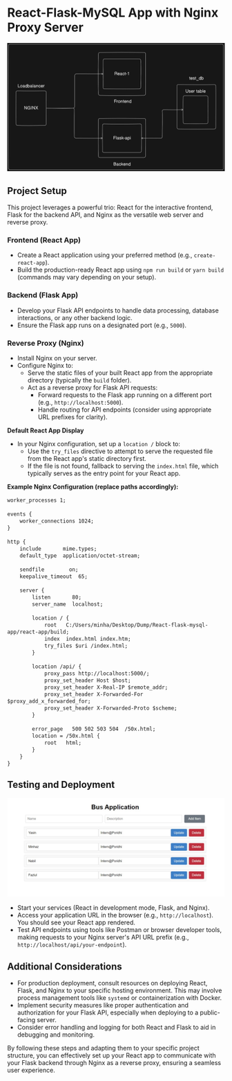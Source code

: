 
# React-Flask-MySQL App with Nginx Proxy Server

![alt text](<./readme-images/image1.jpg>)

## Project Setup

This project leverages a powerful trio: React for the interactive frontend, Flask for the backend API, and Nginx as the versatile web server and reverse proxy.

### Frontend (React App)

* Create a React application using your preferred method (e.g., `create-react-app`).
* Build the production-ready React app using `npm run build` or `yarn build` (commands may vary depending on your setup).

### Backend (Flask App)

* Develop your Flask API endpoints to handle data processing, database interactions, or any other backend logic.
* Ensure the Flask app runs on a designated port (e.g., `5000`).

### Reverse Proxy (Nginx)

* Install Nginx on your server.
* Configure Nginx to:
    - Serve the static files of your built React app from the appropriate directory (typically the `build` folder).
    - Act as a reverse proxy for Flask API requests:
        - Forward requests to the Flask app running on a different port (e.g., `http://localhost:5000`).
        - Handle routing for API endpoints (consider using appropriate URL prefixes for clarity).

**Default React App Display**

* In your Nginx configuration, set up a `location /` block to:
    - Use the `try_files` directive to attempt to serve the requested file from the React app's static directory first.
    - If the file is not found, fallback to serving the `index.html` file, which typically serves as the entry point for your React app.

**Example Nginx Configuration (replace paths accordingly):**

```nginx
worker_processes 1;

events {
    worker_connections 1024;
}

http {
    include       mime.types;
    default_type  application/octet-stream;

    sendfile        on;
    keepalive_timeout  65;

    server {    
        listen       80;
        server_name  localhost;

        location / {
            root   C:/Users/minha/Desktop/Dump/React-flask-mysql-app/react-app/build;
            index  index.html index.htm;
            try_files $uri /index.html;
        }

        location /api/ {
            proxy_pass http://localhost:5000/;
            proxy_set_header Host $host;
            proxy_set_header X-Real-IP $remote_addr;
            proxy_set_header X-Forwarded-For $proxy_add_x_forwarded_for;
            proxy_set_header X-Forwarded-Proto $scheme;
        }

        error_page   500 502 503 504  /50x.html;
        location = /50x.html {
            root   html;
        }
    }
}
```

## Testing and Deployment

![alt text](<./readme-images/image2.jpg>)

* Start your services (React in development mode, Flask, and Nginx).
* Access your application URL in the browser (e.g., `http://localhost`). You should see your React app rendered.
* Test API endpoints using tools like Postman or browser developer tools, making requests to your Nginx server's API URL prefix (e.g., `http://localhost/api/your-endpoint`).

## Additional Considerations

* For production deployment, consult resources on deploying React, Flask, and Nginx to your specific hosting environment. This may involve process management tools like `systemd` or containerization with Docker.
* Implement security measures like proper authentication and authorization for your Flask API, especially when deploying to a public-facing server.
* Consider error handling and logging for both React and Flask to aid in debugging and monitoring.

By following these steps and adapting them to your specific project structure, you can effectively set up your React app to communicate with your Flask backend through Nginx as a reverse proxy, ensuring a seamless user experience.